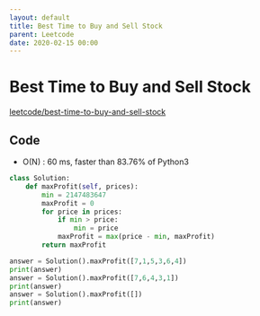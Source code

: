 ```yaml
---
layout: default
title: Best Time to Buy and Sell Stock
parent: Leetcode
date: 2020-02-15 00:00
---
```


# Best Time to Buy and Sell Stock

[leetcode/best-time-to-buy-and-sell-stock](https://www.leetcode.com/problems/best-time-to-buy-and-sell-stock/)

## Code

- O(N) : 60 ms, faster than 83.76% of Python3 

```python
class Solution:
    def maxProfit(self, prices):
        min = 2147483647
        maxProfit = 0
        for price in prices:
            if min > price:
                min = price
            maxProfit = max(price - min, maxProfit)
        return maxProfit

answer = Solution().maxProfit([7,1,5,3,6,4])
print(answer)
answer = Solution().maxProfit([7,6,4,3,1])
print(answer)
answer = Solution().maxProfit([])
print(answer)
```